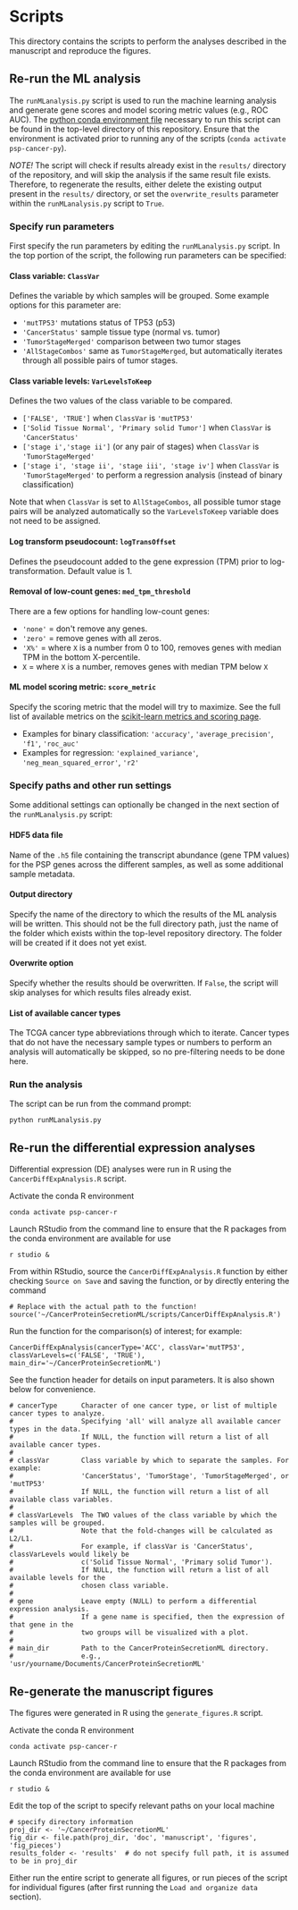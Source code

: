# Scripts

This directory contains the scripts to perform the analyses described in the manuscript and reproduce the figures.


## Re-run the ML analysis

The `runMLanalysis.py` script is used to run the machine learning analysis and generate gene scores and model scoring metric values (e.g., ROC AUC). The [python conda environment file](../environment_python.yml) necessary to run this script can be found in the top-level directory of this repository. Ensure that the environment is activated prior to running any of the scripts (`conda activate psp-cancer-py`).

*NOTE!* The script will check if results already exist in the `results/` directory of the repository, and will skip the analysis if the same result file exists. Therefore, to regenerate the results, either delete the existing output present in the `results/` directory, or set the `overwrite_results` parameter within the `runMLanalysis.py` script to `True`.


### Specify run parameters

First specify the run parameters by editing the `runMLanalysis.py` script. In the top portion of the script, the following run parameters can be specified:


#### Class variable: `ClassVar` 

Defines the variable by which samples will be grouped. Some example options for this parameter are:
- `'mutTP53'` mutations status of TP53 (p53)
- `'CancerStatus'` sample tissue type (normal vs. tumor)
- `'TumorStageMerged'` comparison between two tumor stages
- `'AllStageCombos'` same as `TumorStageMerged`, but automatically iterates through all possible pairs of tumor stages.


#### Class variable levels: `VarLevelsToKeep`

Defines the two values of the class variable to be compared.
- `['FALSE', 'TRUE']` when `ClassVar` is `'mutTP53'`
- `['Solid Tissue Normal', 'Primary solid Tumor']` when `ClassVar` is `'CancerStatus'`
- `['stage i','stage ii']` (or any pair of stages) when `ClassVar` is `'TumorStageMerged'`
- `['stage i', 'stage ii', 'stage iii', 'stage iv']` when `ClassVar` is `'TumorStageMerged'` to perform a regression analysis (instead of binary classification)

Note that when `ClassVar` is set to `AllStageCombos`, all possible tumor stage pairs will be analyzed automatically so the `VarLevelsToKeep` variable does not need to be assigned.


#### Log transform pseudocount: `logTransOffset`

Defines the pseudocount added to the gene expression (TPM) prior to log-transformation. Default value is 1.


#### Removal of low-count genes: `med_tpm_threshold`

There are a few options for handling low-count genes:
- `'none'` = don't remove any genes.
- `'zero'` = remove genes with all zeros.
- `'X%'` = where `X` is a number from 0 to 100, removes genes with median TPM in the bottom X-percentile.
- `X` = where `X` is a number, removes genes with median TPM below `X`


#### ML model scoring metric: `score_metric`
Specify the scoring metric that the model will try to maximize. See the full list of available metrics on the [scikit-learn metrics and scoring page](https://scikit-learn.org/stable/modules/model_evaluation.html).
- Examples for binary classification: `'accuracy'`, `'average_precision'`, `'f1'`, `'roc_auc'`
- Examples for regression: `'explained_variance'`, `'neg_mean_squared_error'`, `'r2'`


### Specify paths and other run settings

Some additional settings can optionally be changed in the next section of the `runMLanalysis.py` script:

#### HDF5 data file

Name of the `.h5` file containing the transcript abundance (gene TPM values) for the PSP genes across the different samples, as well as some additional sample metadata.

#### Output directory

Specify the name of the directory to which the results of the ML analysis will be written. This should not be the full directory path, just the name of the folder which exists within the top-level repository directory. The folder will be created if it does not yet exist.

#### Overwrite option

Specify whether the results should be overwritten. If `False`, the script will skip analyses for which results files already exist.

#### List of available cancer types

The TCGA cancer type abbreviations through which to iterate. Cancer types that do not have the necessary sample types or numbers to perform an analysis will automatically be skipped, so no pre-filtering needs to be done here.


### Run the analysis

The script can be run from the command prompt:
```
python runMLanalysis.py
```

## Re-run the differential expression analyses

Differential expression (DE) analyses were run in R using the `CancerDiffExpAnalysis.R` script. 

Activate the conda R environment
```
conda activate psp-cancer-r
```

Launch RStudio from the command line to ensure that the R packages from the conda environment are available for use
```
r studio &
```

From within RStudio, source the `CancerDiffExpAnalysis.R` function by either checking `Source on Save` and saving the function, or by directly entering the command
```
# Replace with the actual path to the function!
source('~/CancerProteinSecretionML/scripts/CancerDiffExpAnalysis.R')
```

Run the function for the comparison(s) of interest; for example:
```
CancerDiffExpAnalysis(cancerType='ACC', classVar='mutTP53', classVarLevels=c('FALSE', 'TRUE'), main_dir='~/CancerProteinSecretionML')
```

See the function header for details on input parameters. It is also shown below for convenience.
```
# cancerType      Character of one cancer type, or list of multiple cancer types to analyze.
#                 Specifying 'all' will analyze all available cancer types in the data.
#                 If NULL, the function will return a list of all available cancer types.
#
# classVar        Class variable by which to separate the samples. For example:
#                 'CancerStatus', 'TumorStage', 'TumorStageMerged', or 'mutTP53'
#                 If NULL, the function will return a list of all available class variables.
#
# classVarLevels  The TWO values of the class variable by which the samples will be grouped.
#                 Note that the fold-changes will be calculated as L2/L1.
#                 For example, if classVar is 'CancerStatus', classVarLevels would likely be
#                 c('Solid Tissue Normal', 'Primary solid Tumor').
#                 If NULL, the function will return a list of all available levels for the 
#                 chosen class variable.
#
# gene            Leave empty (NULL) to perform a differential expression analysis.
#                 If a gene name is specified, then the expression of that gene in the
#                 two groups will be visualized with a plot.
#
# main_dir        Path to the CancerProteinSecretionML directory.
#                 e.g., 'usr/yourname/Documents/CancerProteinSecretionML'
```

## Re-generate the manuscript figures

The figures were generated in R using the `generate_figures.R` script. 

Activate the conda R environment
```
conda activate psp-cancer-r
```

Launch RStudio from the command line to ensure that the R packages from the conda environment are available for use
```
r studio &
```

Edit the top of the script to specify relevant paths on your local machine
```
# specify directory information
proj_dir <- '~/CancerProteinSecretionML'
fig_dir <- file.path(proj_dir, 'doc', 'manuscript', 'figures', 'fig_pieces')
results_folder <- 'results'  # do not specify full path, it is assumed to be in proj_dir
```

Either run the entire script to generate all figures, or run pieces of the script for individual figures (after first running the `Load and organize data` section).






